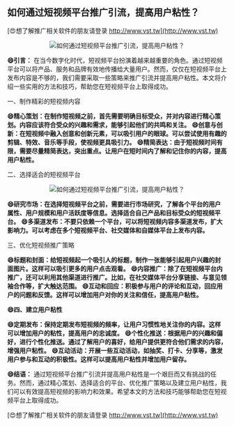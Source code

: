 ## **如何通过短视频平台推广引流，提高用户粘性？**

[😍想了解推广相关软件的朋友请登录 http://www.vst.tw](http://www.vst.tw)

 <center><img src="https://vst.tw/MP4/tuiguang/png/2.png" alt="如何通过短视频平台推广引流，提高用户粘性？"></center>

**😄引言：**
在当今数字化时代，短视频平台扮演着越来越重要的角色。通过短视频平台可以将产品、服务和品牌有效地传播给大量用户。然而，仅仅在短视频平台上发布内容是不够的，我们需要采取一些策略来推广引流并提高用户粘性。本文将介绍一些实用的方法和技巧，帮助您在短视频平台上取得成功。

一、制作精彩的短视频内容

**😄精心策划：在制作短视频之前，首先需要明确目标受众，并对内容进行精心策划。内容应该符合受众的兴趣和需求，能够引起他们的共鸣和关注。**
**😄创意与创新：在短视频中融入创意和创新元素，可以吸引用户的眼球。可以尝试使用有趣的剪辑、特效、音乐等手段，使视频更具吸引力。**
**😄精简表达：由于短视频时间有限，需要尽量精简表达，突出重点。让用户在短时间内了解和记住你的内容，提高用户粘性。**

二、选择适合的短视频平台

 <center><img src="https://vst.tw/MP4/tuiguang/png/8.png" alt="如何通过短视频平台推广引流，提高用户粘性？"></center>

**😄研究市场：在选择短视频平台之前，需要进行市场研究，了解各个平台的用户属性、用户规模和用户活跃度等信息。选择适合自己产品和目标受众的短视频平台。**
**😄多渠道发布：不要只依赖一个平台，可以将短视频内容多渠道发布，扩大影响力。可以考虑在多个短视频平台、社交媒体和自媒体平台上发布内容。**

三、优化短视频推广策略

**😄标题和封面：给短视频起一个吸引人的标题，制作一张能够引起用户兴趣的封面图片。这样可以吸引更多的用户点击观看。**
**😄内容推广：除了在短视频平台内推广，还可以利用其他渠道进行推广。比如，在社交媒体平台分享链接、与意见领袖合作等，扩大触达范围。**
**😄互动和回应：积极参与用户的评论和互动，回应用户的问题和反馈。这样可以增加用户对你的关注和信任，提高用户粘性。**

**😄四、建立用户粘性**

**😄定期发布：保持定期发布短视频的频率，让用户习惯性地关注你的内容。这样可以增加用户的粘性，提高用户的忠诚度。**
**😄个性化推送：根据用户的兴趣和偏好，进行个性化推送。通过了解用户的喜好，给用户提供更符合他们需求的内容，增强用户粘性。**
**😄互动活动：开展一些互动活动，如抽奖、打卡、分享等，激发用户参与和互动的积极性。这样可以提高用户粘性并增加用户留存。**

**😄结语：**
通过短视频平台推广引流并提高用户粘性是一个艰巨而又有挑战的任务。然而，通过精心策划、选择适合的平台、优化推广策略以及建立用户粘性，我们可以有效提高短视频的影响力和效果。希望本文的方法和技巧能够帮助您在短视频平台上取得成功。

[😍想了解推广相关软件的朋友请登录 http://www.vst.tw](http://www.vst.tw)



